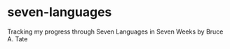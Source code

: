 seven-languages
===============

Tracking my progress through Seven Languages in Seven Weeks by Bruce A. Tate
